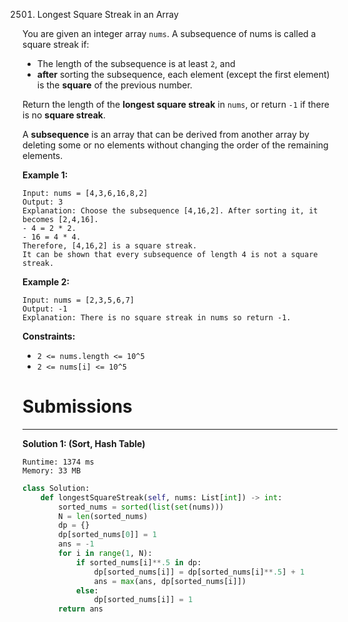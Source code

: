 2501. Longest Square Streak in an Array

You are given an integer array `nums`. A subsequence of nums is called a square streak if:

* The length of the subsequence is at least `2`, and
* **after** sorting the subsequence, each element (except the first element) is the **square** of the previous number.

Return the length of the **longest square streak** in `nums`, or return `-1` if there is no **square streak**.

A **subsequence** is an array that can be derived from another array by deleting some or no elements without changing the order of the remaining elements.

 

**Example 1:**
```
Input: nums = [4,3,6,16,8,2]
Output: 3
Explanation: Choose the subsequence [4,16,2]. After sorting it, it becomes [2,4,16].
- 4 = 2 * 2.
- 16 = 4 * 4.
Therefore, [4,16,2] is a square streak.
It can be shown that every subsequence of length 4 is not a square streak.
```

**Example 2:**
```
Input: nums = [2,3,5,6,7]
Output: -1
Explanation: There is no square streak in nums so return -1.
```

**Constraints:**

* `2 <= nums.length <= 10^5`
* `2 <= nums[i] <= 10^5`

# Submissions
---
**Solution 1: (Sort, Hash Table)**
```
Runtime: 1374 ms
Memory: 33 MB
```
```python
class Solution:
    def longestSquareStreak(self, nums: List[int]) -> int:
        sorted_nums = sorted(list(set(nums)))
        N = len(sorted_nums)
        dp = {}
        dp[sorted_nums[0]] = 1
        ans = -1
        for i in range(1, N):
            if sorted_nums[i]**.5 in dp:
                dp[sorted_nums[i]] = dp[sorted_nums[i]**.5] + 1
                ans = max(ans, dp[sorted_nums[i]])
            else:
                dp[sorted_nums[i]] = 1
        return ans
```
